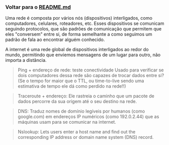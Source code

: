 ### Voltar para o [README.md](./README.md)

Uma rede é composta por vários nós (dispositivos) interligados, como computadores, celulares, roteadores, etc. Esses dispositivos se comunicam seguindo protocolos, que são padrões de comunicação que permitem que eles "conversem" entre si, de forma semelhante a como seguimos um padrão de fala ao encontrar alguém conhecido.

A internet é uma rede global de dispositivos interligados ao redor do mundo, permitindo que enviemos mensagens de um lugar para outro, não importa a distância.

> Ping + endereço de rede: teste conectividade
Usado para verificar se dois computadores dessa rede são capazes de trocar dados entre si?
(Se o tempo for maior que o TTL, ou time-to-live sendo uma estimativa de tempo ele dá como perdido na rede!!)

> Traceroute + endereço:
Ele rastreia o caminho que um pacote de dados percorre da sua origem até o seu destino na rede.

> DNS:
 Traduz nomes de domínio legíveis por humanos (como google.com) em endereços IP numéricos (como 192.0.2.44) que as máquinas usam para se comunicar na internet.

> Nslookup:
Lets users enter a host name and find out the corresponding IP address or domain name system (DNS) record.